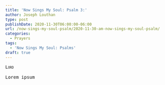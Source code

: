 ```yaml
---
title: 'Now Sings My Soul: Psalm 3:'
author: Joseph Louthan
type: post
publishDate: 2020-11-30T06:00:00-06:00
url: /now-sings-my-soul-psalm/2020-11-30-am-now-sings-my-soul-psalm/
categories:
  - Prayers
tags:
  - 'Now Sings My Soul: Psalms'
draft: true
---
```


<pre>
<div style="font-variant: small-caps;">Lord</div>
Lorem ipsum
</pre>
